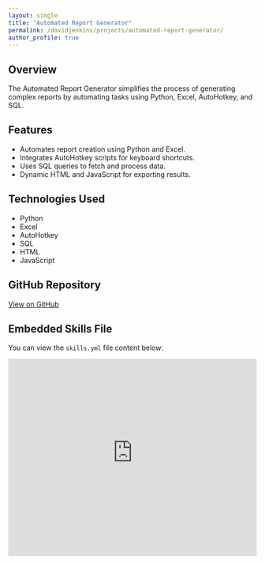 ```yaml
---
layout: single
title: "Automated Report Generator"
permalink: /davidjenkins/projects/automated-report-generator/
author_profile: true
---
```


## Overview

The Automated Report Generator simplifies the process of generating complex reports by automating tasks using Python, Excel, AutoHotkey, and SQL.

## Features

- Automates report creation using Python and Excel.
- Integrates AutoHotkey scripts for keyboard shortcuts.
- Uses SQL queries to fetch and process data.
- Dynamic HTML and JavaScript for exporting results.

## Technologies Used

- Python
- Excel
- AutoHotkey
- SQL
- HTML
- JavaScript

## GitHub Repository

[View on GitHub](https://github.com/zekejenkins/automated-report-generator)

## Embedded Skills File

You can view the `skills.yml` file content below:

<iframe src="https://raw.githubusercontent.com/zekejenkins/davidjenkins/master/_data/skills.yml" style="width:100%; height:400px; border:none;">
</iframe>
